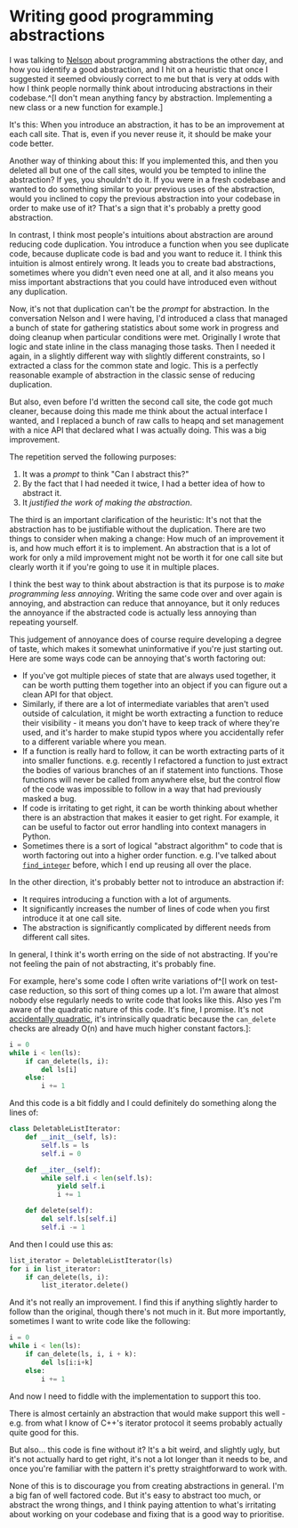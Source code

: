 # Writing good programming abstractions

I was talking to [Nelson](https://nelhage.com/) about programming abstractions the other day, and how you identify a good abstraction,
and I hit on a heuristic that once I suggested it seemed obviously correct to me but that is very at odds with how I think people
normally think about introducing abstractions in their codebase.^[I don't mean anything fancy by abstraction. Implementing a new
class or a new function for example.]

It's this: When you introduce an abstraction, it has to be an improvement at each call site. That is, even if you never reuse it,
it should be make your code better.

Another way of thinking about this: If you implemented this, and then you deleted all but one of the call sites, would you be
tempted to inline the abstraction? If yes, you shouldn't do it. If you were in a fresh codebase and wanted to do something
similar to your previous uses of the abstraction, would you inclined to copy the previous abstraction into your codebase in
order to make use of it? That's a sign that it's probably a pretty good abstraction.

In contrast, I think most people's intuitions about abstraction are around reducing code duplication. You introduce a function
when you see duplicate code, because duplicate code is bad and you want to reduce it.
I think this intuition is almost entirely wrong. It leads you to create bad abstractions, sometimes where you didn't even need
one at all, and it also means you miss important abstractions that you could have introduced even without any duplication.

Now, it's not that duplication can't be the *prompt* for abstraction. In the conversation Nelson and I were having, I'd introduced
a class that managed a bunch of state for gathering statistics about some work in progress and doing cleanup when particular
conditions were met. Originally I wrote that logic and state inline in the class managing those tasks. Then I needed it again, in
a slightly different way with slightly different constraints, so I extracted a class for the common state and logic. This is a
perfectly reasonable example of abstraction in the classic sense of reducing duplication.

But also, even before I'd written the second call site, the code got much cleaner, because doing this made me think about the
actual interface I wanted, and I replaced a bunch of raw calls to heapq and set management with a nice API that declared
what I was actually doing. This was a big improvement.

The repetition served the following purposes:

1. It was a *prompt* to think "Can I abstract this?"
2. By the fact that I had needed it twice, I had a better idea of how to abstract it.
3. It *justified the work of making the abstraction*.

The third is an important clarification of the heuristic: It's not that the abstraction has to be justifiable without the
duplication. There are two things to consider when making a change: How much of an improvement it is, and how much effort it is to implement.
An abstraction that is a lot of work for only a mild improvement might not be worth it for one call site but clearly worth it
if you're going to use it in multiple places.

I think the best way to think about abstraction is that its purpose is to *make programming less annoying*. Writing the same code
over and over again is annoying, and abstraction can reduce that annoyance, but it only reduces the annoyance if the abstracted code is
actually less annoying than repeating yourself.

This judgement of annoyance does of course require developing a degree of taste, which makes it somewhat uninformative if you're just
starting out. Here are some ways code can be annoying that's worth factoring out:

* If you've got multiple pieces of state that are always used together, it can be worth putting them together into an object if you
  can figure out a clean API for that object.
* Similarly, if there are a lot of intermediate variables that aren't used outside of calculation, it might be worth extracting a
  function to reduce their visibility - it means you don't have to keep track of where they're used, and it's harder to make stupid
  typos where you accidentally refer to a different variable where you mean.
* If a function is really hard to follow, it can be worth extracting parts of it into smaller functions. e.g. recently I refactored
  a function to just extract the bodies of various branches of an if statement into functions. Those functions will never be called
  from anywhere else, but the control flow of the code was impossible to follow in a way that had previously masked a bug.
* If code is irritating to get right, it can be worth thinking about whether there is an abstraction that makes it easier to get right.
  For example, it can be useful to factor out error handling into context managers in Python.
* Sometimes there is a sort of logical "abstract algorithm" to code that is worth factoring out into a higher order function.
  e.g. I've talked about [`find_integer`](https://notebook.drmaciver.com/posts/2019-04-30-13:03.html) before, which I end up
  reusing all over the place.

In the other direction, it's probably better not to introduce an abstraction if:

* It requires introducing a function with a lot of arguments.
* It significantly increases the number of lines of code when you first introduce it at one call site.
* The abstraction is significantly complicated by different needs from different call sites.

In general, I think it's worth erring on the side of not abstracting. If you're not feeling the pain of not abstracting,
it's probably fine.

For example, here's some code I often write variations of^[I work on test-case reduction, so this sort of thing comes up a lot. I'm aware that almost nobody else regularly needs to write code that looks like this. Also yes I'm aware of the quadratic nature of this code. It's fine, I promise. It's not [accidentally quadratic](https://accidentallyquadratic.tumblr.com/), it's intrinsically quadratic because the `can_delete` checks are already O(n) and have much higher constant factors.]:

```python
i = 0
while i < len(ls):
    if can_delete(ls, i):
        del ls[i]
    else:
        i += 1 
```

And this code is a bit fiddly and I could definitely do something along the lines of:

```python
class DeletableListIterator:
    def __init__(self, ls):
        self.ls = ls
        self.i = 0

    def __iter__(self):
        while self.i < len(self.ls):
            yield self.i
            i += 1

    def delete(self):
        del self.ls[self.i]
        self.i -= 1
```

And then I could use this as:


```python
list_iterator = DeletableListIterator(ls)
for i in list_iterator:
    if can_delete(ls, i):
        list_iterator.delete()
``` 

And it's not really an improvement. I find this if anything slightly harder to follow than the original, though there's not much in it. But more importantly, sometimes I want to write code like the following:


```python
i = 0
while i < len(ls):
    if can_delete(ls, i, i + k):
        del ls[i:i+k]
    else:
        i += 1 
```

And now I need to fiddle with the implementation to support this too.

There is almost certainly an abstraction that would make support this well - e.g. from what I know of C++'s iterator protocol it seems probably actually quite good for this.

But also... this code is fine without it? It's a bit weird, and slightly ugly, but it's not actually hard to get right, it's not a lot longer than it needs to be, and once you're familiar with the pattern it's pretty straightforward to work with.

None of this is to discourage you from creating abstractions in general. I'm a big fan of well factored code. But it's easy to abstract too much, or abstract the wrong things, and I think paying attention to what's irritating about working on your codebase and fixing that is a good way to prioritise.
